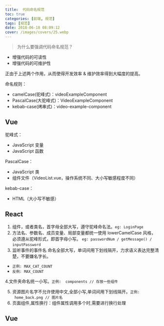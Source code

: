 ```yaml
---
title:  代码命名规范
toc: true
categories: [前端, 规范]
tags: [规范]
date: 2018-06-18 08:09:12
cover: /images/covers/25.webp
---
```


> 为什么要强调代码命名规范？



- 增强代码的可读性
- 增强代码的可维护性



正由于上述两个作用，从而使得开发效率 & 维护效率得到大幅度的提高。


命名规则：


- camelCase(驼峰式)：videoExampleComponent
- PascalCase(大驼峰式)：VideoExampleComponent
- kebab-case(烤串式)：video-example-component



## Vue


驼峰式：

- JavaScript 变量
- JavaScript 函数

PascalCase：

- JavaScript 类
- 组件文件（VideoList.vue，操作系统不同、大小写敏感程度不同）

kebab-case：

- HTML（大小写不敏感）



## React


1. 组件，或者类名，首字母全部大写，遵守驼峰命名法。`eg: LoginPage` 
1. 方法名、参数名、成员变量、局部变量都统一使用 lowerCamelCase 风格，必须遵从驼峰形式，即首字母小写。 `eg: passwordNum / getMessage() / inputPassword` 
1. 监听事件的事件名 命名全部大写，单词间用下划线隔开，力求语义表达完整清楚，不要嫌名字长。
- `正例: MAX_CAT_COUNT` 
- `反例: MAX_COUNT` 

4.文件夹命名统一小写。`正例:  components // 存放一些组件` 

5. 资源图片名字不允许使用中文,全部小写,单词间用下划线隔开。`正例:  home_back.png // 图片名` 
5. 页面组件,属性换行：组件属性调用多个时,需要进行换行处理



## Vue


